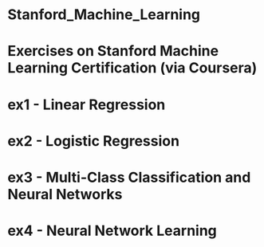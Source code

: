 # Stanford_Machine_Learning
# Exercises on Stanford Machine Learning Certification (via Coursera)
# ex1 - Linear Regression
# ex2 - Logistic Regression
# ex3 - Multi-Class Classification and Neural Networks
# ex4 - Neural Network Learning
